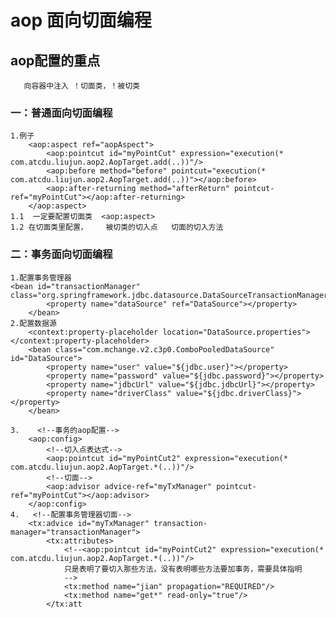 # aop 面向切面编程

## aop配置的重点
       向容器中注入 ！切面类，！被切类  
       
### 一：普通面向切面编程
     
     
     
    1.例子
        <aop:aspect ref="aopAspect">
            <aop:pointcut id="myPointCut" expression="execution(* com.atcdu.liujun.aop2.AopTarget.add(..))"/>
            <aop:before method="before" pointcut="execution(* com.atcdu.liujun.aop2.AopTarget.add(..))"></aop:before>
            <aop:after-returning method="afterReturn" pointcut-ref="myPointCut"></aop:after-returning>
        </aop:aspect>
    1.1  一定要配置切面类  <aop:aspect>
    1.2 在切面类里配置，    被切类的切入点   切面的切入方法
### 二：事务面向切面编程
    1.配置事务管理器
    <bean id="transactionManager" class="org.springframework.jdbc.datasource.DataSourceTransactionManager">
            <property name="dataSource" ref="DataSource"></property>
        </bean>
    2.配置数据源
        <context:property-placeholder location="DataSource.properties"></context:property-placeholder>
        <bean class="com.mchange.v2.c3p0.ComboPooledDataSource" id="DataSource">
            <property name="user" value="${jdbc.user}"></property>
            <property name="password" value="${jdbc.password}"></property>
            <property name="jdbcUrl" value="${jdbc.jdbcUrl}"></property>
            <property name="driverClass" value="${jdbc.driverClass}"></property>
        </bean>
        
    3.    <!--事务的aop配置-->
        <aop:config>
            <!--切入点表达式-->
            <aop:pointcut id="myPointCut2" expression="execution(* com.atcdu.liujun.aop2.AopTarget.*(..))"/>
            <!--切面-->
            <aop:advisor advice-ref="myTxManager" pointcut-ref="myPointCut"></aop:advisor>
        </aop:config>
    4.   <!--配置事务管理器切面-->
        <tx:advice id="myTxManager" transaction-manager="transactionManager">
            <tx:attributes>
                <!--<aop:pointcut id="myPointCut2" expression="execution(* com.atcdu.liujun.aop2.AopTarget.*(..))"/>
                只是表明了要切入那些方法，没有表明哪些方法要加事务，需要具体指明
                -->
                <tx:method name="jian" propagation="REQUIRED"/>
                <tx:method name="get*" read-only="true"/>
            </tx:att